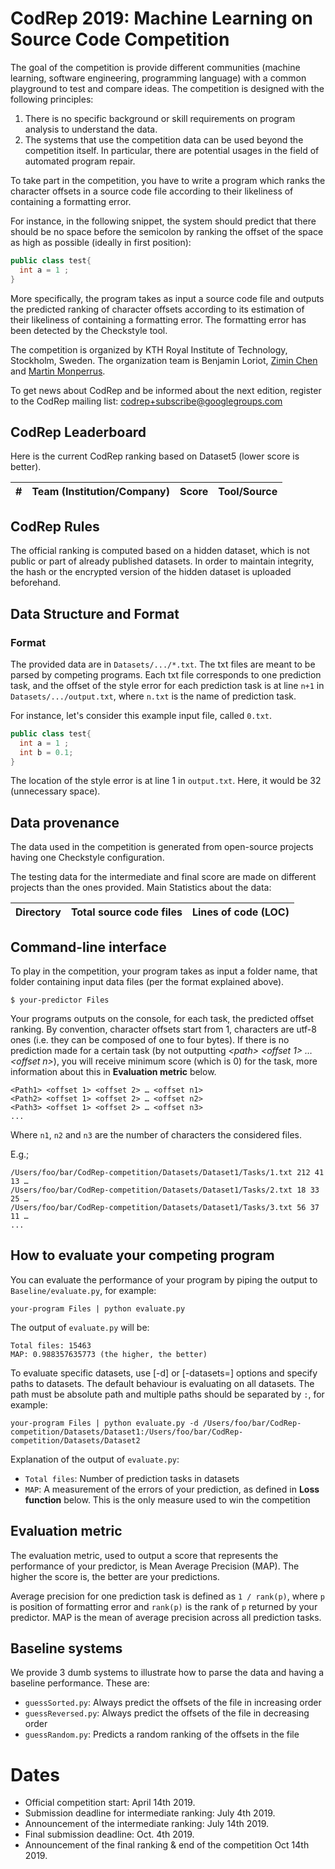 # CodRep 2019: Machine Learning on Source Code Competition

The goal of the competition is provide different communities (machine learning, software engineering, programming language) with a common playground to test and compare ideas.
The competition is designed with the following principles:

1. There is no specific background or skill requirements on program analysis to understand the data.
2. The systems that use the competition data can be used beyond the competition itself. In particular, there are potential usages in the field of automated program repair.

To take part in the competition, you have to write a program which ranks the character offsets in a source code file according to their likeliness of containing a formatting error.

For instance, in the following snippet, the system should predict that there should be no space before the semicolon by ranking the offset of the space as high as possible (ideally in first position):

```java
public class test{
  int a = 1 ;
}
```

More specifically, the program takes as input a source code file and outputs the predicted ranking of character offsets according to its estimation of their likeliness of containing a formatting error. The formatting error has been detected by the Checkstyle tool.

The competition is organized by KTH Royal Institute of Technology, Stockholm, Sweden. The organization team is Benjamin Loriot, [Zimin Chen](https://www.kth.se/profile/zimin) and [Martin Monperrus](http://www.monperrus.net/martin/).

To get news about CodRep and be informed about the next edition, register to the CodRep mailing list:
[codrep+subscribe@googlegroups.com](mailto:codrep+subscribe@googlegroups.com)

## CodRep Leaderboard

Here is the current CodRep ranking based on Dataset5 (lower score is better).

| # | Team (Institution/Company) | Score | Tool/Source |
| --- | --- | --- | --- |

## CodRep Rules

The official ranking is computed based on a hidden dataset, which is not public or part of already published datasets. In order to maintain integrity, the hash or the encrypted version of the hidden dataset is uploaded beforehand.

## Data Structure and Format

### Format
The provided data are in `Datasets/.../*.txt`. The txt files are meant to be parsed by competing programs. Each txt file corresponds to one prediction task, and the offset of the style error for each prediction task is at line `n+1` in `Datasets/.../output.txt`, where `n.txt` is the name of prediction task.

For instance, let's consider this example input file, called `0.txt`.
```java
public class test{
  int a = 1 ;
  int b = 0.1;
}
```
The location of the style error is at line 1 in `output.txt`. Here, it would be 32 (unnecessary space).

## Data provenance

The data used in the competition is generated from open-source projects having one Checkstyle configuration.

The testing data for the intermediate and final score are made on different projects than the ones provided.
Main Statistics about the data:

| Directory | Total source code files | Lines of code (LOC) |
| --- | --- |--- |


## Command-line interface

To play in the competition, your program takes as input a folder name, that folder containing input data files (per the format explained above).

```shell
$ your-predictor Files
```

Your programs outputs on the console, for each task, the predicted offset ranking. By convention, character offsets start from 1, characters are utf-8 ones (i.e. they can be composed of one to four bytes). If there is no prediction made for a certain task (by not outputting *\<path\> \<offset 1\> … \<offset n\>*), you will receive minimum score (which is 0) for the task, more information about this in **Evaluation metric** below.

```
<Path1> <offset 1> <offset 2> … <offset n1>
<Path2> <offset 1> <offset 2> … <offset n2>
<Path3> <offset 1> <offset 2> … <offset n3>
...
```

Where `n1`, `n2` and `n3` are the number of characters the considered files.

E.g.;
```
/Users/foo/bar/CodRep-competition/Datasets/Dataset1/Tasks/1.txt 212 41 13 …
/Users/foo/bar/CodRep-competition/Datasets/Dataset1/Tasks/2.txt 18 33 25 …
/Users/foo/bar/CodRep-competition/Datasets/Dataset1/Tasks/3.txt 56 37 11 …
...
```

## How to evaluate your competing program

You can evaluate the performance of your program by piping the output to `Baseline/evaluate.py`, for example:
```shell
your-program Files | python evaluate.py
```

The output of `evaluate.py` will be:
```
Total files: 15463
MAP: 0.988357635773 (the higher, the better)
```

To evaluate specific datasets, use [-d] or [-datasets=] options and specify paths to datasets. The default behaviour is evaluating on all datasets. The path must be absolute path and multiple paths should be separated by `:`, for example:
```shell
your-program Files | python evaluate.py -d /Users/foo/bar/CodRep-competition/Datasets/Dataset1:/Users/foo/bar/CodRep-competition/Datasets/Dataset2
```

Explanation of the output of `evaluate.py`:
* `Total files`: Number of prediction tasks in datasets
* `MAP`: A measurement of the errors of your prediction, as defined in **Loss function** below. This is the only measure used to win the competition

## Evaluation metric

The evaluation metric, used to output a score that represents the performance of your predictor, is Mean Average Precision (MAP). The higher the score is, the better are your predictions.

Average precision for one prediction task is defined as `1 / rank(p)`, where `p` is position of formatting error and `rank(p)` is the rank of `p` returned by your predictor. MAP is the mean of average precision across all prediction tasks.

## Baseline systems

We provide 3 dumb systems to illustrate how to parse the data and having a baseline performance. These are:
* `guessSorted.py`: Always predict the offsets of the file in increasing order
* `guessReversed.py`: Always predict the offsets of the file in decreasing order
* `guessRandom.py`: Predicts a random ranking of the offsets in the file

# Dates

* Official competition start: April 14th 2019.
* Submission deadline for intermediate ranking: July 4th 2019.
* Announcement of the intermediate ranking: July 14th 2019.
* Final submission deadline: Oct. 4th 2019.
* Announcement of the final ranking & end of the competition Oct 14th 2019.
